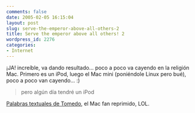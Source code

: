 ```yaml
---
comments: false
date: 2005-02-05 16:15:04
layout: post
slug: serve-the-emperor-above-all-others-2
title: Serve the emperor above all others! 2
wordpress_id: 2276
categories:
- Internet
---
```


¡JA! increíble, va dando resultado… poco a poco va cayendo en la religión Mac. Primero es un iPod, luego el Mac mini (poniéndole Linux pero bué), poco a poco van cayendo… :)





> pero algún día tendré un iPod





[Palabras textuales de Tomedo](http://www.tomedo.net/el_papa_es_maquero), el Mac fan reprimido, LOL.




 
